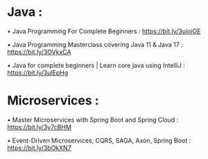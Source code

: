 # Java :

•	Java Programming For Complete Beginners : https://bit.ly/3uiojOE

•	Java Programming Masterclass covering Java 11 & Java 17 : https://bit.ly/3OVkxCA

•	Java for complete beginners | Learn core java using IntelliJ : https://bit.ly/3ulEpHg


# Microservices : 

•	Master Microservices with Spring Boot and Spring Cloud : https://bit.ly/3y7cBHM

•	Event-Driven Microservices, CQRS, SAGA, Axon, Spring Boot : https://bit.ly/3bOkXN7

